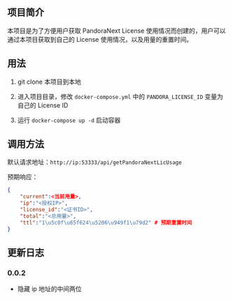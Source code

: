 ## 项目简介

本项目是为了方便用户获取 PandoraNext License 使用情况而创建的，用户可以通过本项目获取到自己的 License 使用情况，以及用量的重置时间。

## 用法

1. git clone 本项目到本地

2. 进入项目目录，修改 `docker-compose.yml` 中的 `PANDORA_LICENSE_ID` 变量为自己的 License ID

3. 运行 `docker-compose up -d` 启动容器

## 调用方法

默认请求地址：`http://ip:53333/api/getPandoraNextLicUsage`

预期响应：

```json
{
    "current":<当前用量>,
    "ip":"<授权IP>",
    "license_id":"<证书ID>",
    "total":"<总用量>",
    "ttl":"1\u5c0f\u65f624\u5206\u949f1\u79d2" # 预期重置时间
}
```

## 更新日志

### 0.0.2

- 隐藏 ip 地址的中间两位